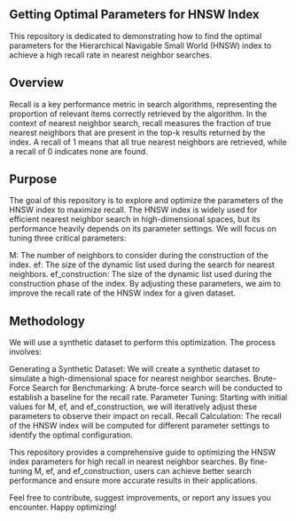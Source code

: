 ## Getting Optimal Parameters for HNSW Index
This repository is dedicated to demonstrating how to find the optimal parameters for the Hierarchical Navigable Small World (HNSW) index to achieve a high recall rate in nearest neighbor searches.

## **Overview**
Recall is a key performance metric in search algorithms, representing the proportion of relevant items correctly retrieved by the algorithm. In the context of nearest neighbor search, recall measures the fraction of true nearest neighbors that are present in the top-k results returned by the index. A recall of 1 means that all true nearest neighbors are retrieved, while a recall of 0 indicates none are found.

## **Purpose**
The goal of this repository is to explore and optimize the parameters of the HNSW index to maximize recall. The HNSW index is widely used for efficient nearest neighbor search in high-dimensional spaces, but its performance heavily depends on its parameter settings. We will focus on tuning three critical parameters:

M: The number of neighbors to consider during the construction of the index.
ef: The size of the dynamic list used during the search for nearest neighbors.
ef_construction: The size of the dynamic list used during the construction phase of the index.
By adjusting these parameters, we aim to improve the recall rate of the HNSW index for a given dataset.

## **Methodology**
We will use a synthetic dataset to perform this optimization. The process involves:

Generating a Synthetic Dataset: We will create a synthetic dataset to simulate a high-dimensional space for nearest neighbor searches.
Brute-Force Search for Benchmarking: A brute-force search will be conducted to establish a baseline for the recall rate.
Parameter Tuning: Starting with initial values for M, ef, and ef_construction, we will iteratively adjust these parameters to observe their impact on recall.
Recall Calculation: The recall of the HNSW index will be computed for different parameter settings to identify the optimal configuration.


This repository provides a comprehensive guide to optimizing the HNSW index parameters for high recall in nearest neighbor searches. By fine-tuning M, ef, and ef_construction, users can achieve better search performance and ensure more accurate results in their applications.

Feel free to contribute, suggest improvements, or report any issues you encounter. Happy optimizing!


